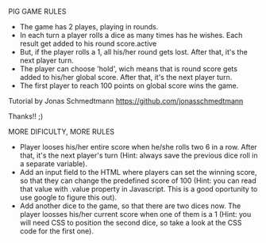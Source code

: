 PIG GAME RULES

- The game has 2 playes, playing in rounds.
- In each turn a player rolls a dice as many times has he wishes. Each result get added to his round score.active
- But, if the player rolls a 1, all his/her round gets lost. After that, it's the next player turn.
- The player can choose 'hold', wich means that is round score gets added to his/her global score. After that, it's the next player turn.
- The first player to reach 100 points on global score wins the game.


Tutorial by Jonas Schmedtmann
https://github.com/jonasschmedtmann

Thanks!! ;)


MORE DIFICULTY, MORE RULES

- Player looses his/her entire score when he/she rolls two 6 in a row. After that, it's the next player's turn (Hint: always save the previous dice roll in a separate variable).
- Add an input field to the HTML where players can set the winning score, so that they can change the predefined score of 100 (Hint: you can read that value with .value property in Javascript. This is a good oportunity to use google to figure this out).
- Add another dice to the game, so that there are two dices now. The player loosses his/her current score when one of them is a 1 (Hint: you will need CSS to position the second dice, so take a look at the CSS code for the first one).



